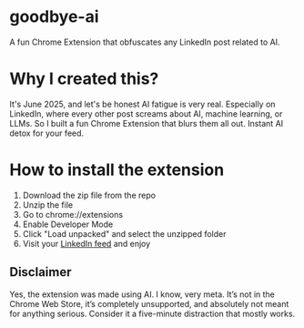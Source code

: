 # goodbye-ai
A fun Chrome Extension that obfuscates any LinkedIn post related to AI.
# Why I created this?
It's June 2025, and let's be honest AI fatigue is very real. Especially on LinkedIn, where every other post screams about AI, machine learning, or LLMs. So I built a fun Chrome Extension that blurs them all out. Instant AI detox for your feed.

# How to install the extension

1. Download the zip file from the repo
2. Unzip the file
3. Go to chrome://extensions
4. Enable Developer Mode
5. Click "Load unpacked" and select the unzipped folder
6. Visit your [LinkedIn feed](https://www.linkedin.com/in/therobgregory/) and enjoy

## Disclaimer
Yes, the extension was made using AI. I know, very meta. It’s not in the Chrome Web Store, it’s completely unsupported, and absolutely not meant for anything serious. Consider it a five-minute distraction that mostly works.
